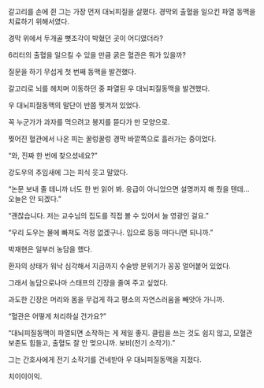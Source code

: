 갈고리를 손에 쥔 그는 가장 먼저 대뇌피질을 살폈다. 경막외 출혈을 일으킨 파열 동맥을 치료하기 위해서였다.

경막 위에서 두개골 뼛조각이 박혔던 곳이 어디였더라?

6리터의 출혈을 일으킬 수 있을 만큼 굵은 혈관은 뭐가 있을까?

질문을 하기 무섭게 첫 번째 동맥을 발견했다.

갈고리로 뇌를 헤치며 이동하던 중 파열된 우 대뇌피질동맥을 발견했다.

우 대뇌피질동맥의 말단이 반쯤 찢겨져 있었다.

꼭 누군가가 과자를 먹으려고 봉지를 뜯다가 만 모양으로.

찢어진 혈관에서 나온 피는 꿀렁꿀렁 경막 바깥쪽으로 흘러가는 중이었다.

“와, 진짜 한 번에 찾으셨네요?”

강도우의 추임새에 그는 피식 웃고 말았다.

“논문 보내 줄 테니까 너도 한 번 읽어 봐. 응급이 아니었으면 설명까지 해 줬을 텐데… 오늘은 안 되겠다.”

“괜찮습니다. 저는 교수님의 집도를 직접 볼 수 있어서 늘 영광인 걸요.”

“우리 도우는 물에 빠져도 걱정 없겠구나. 입으로 둥둥 떠다니면 되니까.”

박재현은 일부러 농담을 했다.

환자의 상태가 워낙 심각해서 지금까지 수술방 분위기가 꽁꽁 얼어붙어 있었다.

그래서 농담으로나마 스태프의 긴장을 줄여 주고 싶었다.

과도한 긴장은 머리와 몸을 무겁게 하고 평소의 자연스러움을 빼앗아 가니까.

“혈관은 어떻게 처리하실 건가요?”

“대뇌피질동맥이 파열되면 소작하는 게 제일 좋지. 클립을 쓰는 것도 쉽지 않고, 모혈관 보존도 힘들고, 출혈도 잘 안 멎으니까. 보비(전기 소작기).”

그는 간호사에게 전기 소작기를 건네받아 우 대뇌피질동맥을 지졌다.

치이이이익.
